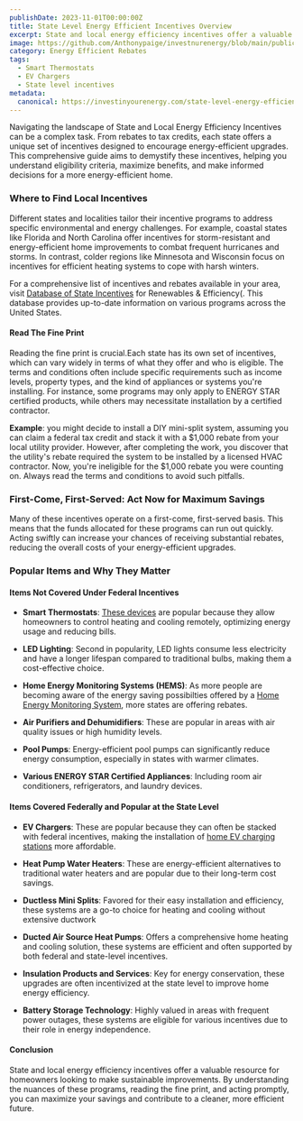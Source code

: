 ```yaml
---
publishDate: 2023-11-01T00:00:00Z
title: State Level Energy Efficient Incentives Overview
excerpt: State and local energy efficiency incentives offer a valuable resource for homeowners looking to make sustainable improvements.
image: https://github.com/Anthonypaige/investnurenergy/blob/main/public/images/cover-art/EER-2-cover-art.png?raw=true
category: Energy Efficient Rebates
tags:
  - Smart Thermostats
  - EV Chargers
  - State level incentives
metadata:
  canonical: https://investinyourenergy.com/state-level-energy-efficient-incentives-overview
---
```


Navigating the landscape of State and Local Energy Efficiency Incentives can be a complex task. From rebates to tax credits, each state offers a unique set of incentives designed to encourage energy-efficient upgrades. This comprehensive guide aims to demystify these incentives, helping you understand eligibility criteria, maximize benefits, and make informed decisions for a more energy-efficient home.

### **Where to Find Local Incentives**

Different states and localities tailor their incentive programs to address specific environmental and energy challenges. For example, coastal states like Florida and North Carolina offer incentives for storm-resistant and energy-efficient home improvements to combat frequent hurricanes and storms. In contrast, colder regions like Minnesota and Wisconsin focus on incentives for efficient heating systems to cope with harsh winters.

For a comprehensive list of incentives and rebates available in your area, visit [Database of State Incentives](https://www.dsireusa.org/) for Renewables & Efficiency(. This database provides up-to-date information on various programs across the United States.

#### **Read The Fine Print**

Reading the fine print is crucial.Each state has its own set of incentives, which can vary widely in terms of what they offer and who is eligible. The terms and conditions often include specific requirements such as income levels, property types, and the kind of appliances or systems you're installing. For instance, some programs may only apply to ENERGY STAR certified products, while others may necessitate installation by a certified contractor.

**Example**: you might decide to install a DIY mini-split system, assuming you can claim a federal tax credit and stack it with a $1,000 rebate from your local utility provider. However, after completing the work, you discover that the utility's rebate required the system to be installed by a licensed HVAC contractor. Now, you're ineligible for the $1,000 rebate you were counting on. Always read the terms and conditions to avoid such pitfalls.

### **First-Come, First-Served: Act Now for Maximum Savings**

Many of these incentives operate on a first-come, first-served basis. This means that the funds allocated for these programs can run out quickly. Acting swiftly can increase your chances of receiving substantial rebates, reducing the overall costs of your energy-efficient upgrades.

### **Popular Items and Why They Matter**

#### **Items Not Covered Under Federal Incentives**

- **Smart Thermostats**: [These devices](/Shopping/smart-ev-chargers) are popular because they allow homeowners to control heating and cooling remotely, optimizing energy usage and reducing bills.

- **LED Lighting**: Second in popularity, LED lights consume less electricity and have a longer lifespan compared to traditional bulbs, making them a cost-effective choice.

- **Home Energy Monitoring Systems (HEMS)**: As more people are becoming aware of the energy saving possibilties offered by a [Home Energy Monitoring System](home-energy-monitoring-your-guide-to-energy-efficiency), more states are offering rebates.

- **Air Purifiers and Dehumidifiers**: These are popular in areas with air quality issues or high humidity levels.

- **Pool Pumps**: Energy-efficient pool pumps can significantly reduce energy consumption, especially in states with warmer climates.

- **Various ENERGY STAR Certified Appliances**: Including room air conditioners, refrigerators, and laundry devices.

#### **Items Covered Federally and Popular at the State Level**

- **EV Chargers**: These are popular because they can often be stacked with federal incentives, making the installation of [home EV charging stations](/shopping/smart-ev-chargers) more affordable.

- **Heat Pump Water Heaters**: These are energy-efficient alternatives to traditional water heaters and are popular due to their long-term cost savings.

- **Ductless Mini Splits**: Favored for their easy installation and efficiency, these systems are a go-to choice for heating and cooling without extensive ductwork

- **Ducted Air Source Heat Pumps**: Offers a comprehensive home heating and cooling solution, these systems are efficient and often supported by both federal and state-level incentives.

- **Insulation Products and Services**: Key for energy conservation, these upgrades are often incentivized at the state level to improve home energy efficiency.

- **Battery Storage Technology**: Highly valued in areas with frequent power outages, these systems are eligible for various incentives due to their role in energy independence.

#### **Conclusion**

State and local energy efficiency incentives offer a valuable resource for homeowners looking to make sustainable improvements. By understanding the nuances of these programs, reading the fine print, and acting promptly, you can maximize your savings and contribute to a cleaner, more efficient future.

